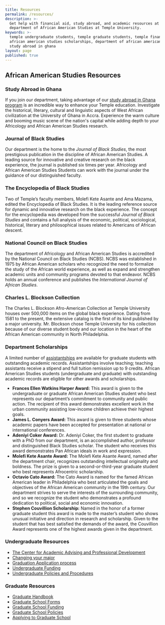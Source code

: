 ```yaml
---
title: Resources
permalink: /resources/
description: >-
  Get help with financial aid, study abroad, and academic resources at the
  department of African American Studies at Temple University.
keywords: >-
  temple undergraduate students, temple graduate students, temple financial aid,
  african american studies scholarships, department of african american studies,
  study abroad in ghana
layout: page
published: true
---
```

## African American Studies Resources

### Study Abroad in Ghana
If you join our department, taking advantage of our [study abroad in Ghana program](https://studyabroad.temple.edu/sites/temple-summer-in-ghana) is an incredible way to enhance your Temple education. Investigate the historical, literary, cultural and linguistic aspects of West African civilization at the University of Ghana in Accra. Experience the warm culture and booming music scene of the nation's capital while adding depth to your Africology and African American Studies research.

### Journal of Black Studies
Our department is the home to the _Journal of Black Studies_, the most prestigious publication in the discipline of African American Studies. A leading source for innovative and creative research on the black experience, the journal is published six times per year. Africology and African American Studies Students can work with the journal under the guidance of our distinguished faculty. 

### The Encyclopedia of Black Studies
Two of Temple’s faculty members, Molefi Kete Asante and Ama Mazama, edited the Encyclopedia of Black Studies. It is the leading reference source for dynamic and innovative research on the black experience. The concept for the encyclopedia was developed from the successful _Journal of Black Studies_ and contains a full analysis of the economic, political, sociological, historical, literary and philosophical issues related to Americans of African descent.

### National Council on Black Studies
The department of Africology and African American Studies is accredited by the National Council on Black  Studies (NCBS). NCBS was established in 1975 by African American scholars who recognized the need to formalize the study of the African world experience, as well as expand and strengthen academic units and community programs devoted to that endeavor. NCBS holds an annual conference and publishes the _International Journal of African Studies_. 

### Charles L. Blockson Collection
The Charles L. Blockson Afro-American Collection at Temple University houses over 500,000 items on the global black experience. Dating from 1581 to the present, the extensive catalog is the first of its kind published by a major university. Mr. Blockson chose Temple University for his collection because of our diverse student body and our location in the heart of the African American community in North Philadelphia. 

### Department Scholarships
A limited number of [assistantships](http://www.temple.edu/grad/finances/) are available for graduate students with outstanding academic records. Assistantships involve teaching; teaching assistants receive a stipend and full tuition remission up to 9 credits. African American Studies students (undergraduate and graduate) with outstanding academic records are eligible for other awards and scholarships.

- **Frances Ellen Watkins Harper Award:** This award is given to the undergraduate or graduate African American Studies student who best represents our department’s commitment to community and public action. The recipient of this award demonstrates excellent work in the urban community assisting low-income children achieve their highest goals. 
- **James L. Conyers Award:** This award is given to three students whose academic papers have been accepted for presentation at national or international conferences.
- **Adeniyi Coker Award:** Dr. Adeniyi Coker, the first student to graduate with a PhD from our department, is an accomplished author, professor and distinguished Black Studies scholar. The student who receives this award demonstrates Pan African ideals in work and expression.
- **Molefi Kete Asante Award:** The Molefi Kete Asante Award, named after the department chair, recognizes outstanding intellectual originality and boldness. The prize is given to a second-or-third-year graduate student who best represents Afrocentric scholarship.
- **Octavio Cato Award:** The Cato Award is named for the famed African American leader in Philadelphia who best articulated the goals and objectives of the African American community in the 19th century. Our department strives to serve the interests of the surrounding community, and so we recognize the student who demonstrates a profound dedication to political, social and economic innovation.
- **Stephen Couvillion Scholarship:** Named in the honor of a former graduate student this award is made to the master’s student who shows unusual initiative and direction in research and scholarship. Given to the student that has best satisfied the demands of the award, the Couvillion Award represents one of the highest awards given in the department.

### Undergraduate Resources
- [The Center for Academic Advising and Professional Development](https://liberalarts.temple.edu/advising)
- [Changing your major](http://www.temple.edu/studentaffairs/orientation/freshman-orientation/changing-your-major.asp)
- [Graduation Application process](http://www.temple.edu/registrar/students/graduation)
- [Undergraduate Funding](http://sfs.temple.edu/)
- [Undergraduate Policies and Procedures](http://bulletin.temple.edu/undergraduate/academic-policies/)

### Graduate Resources
- [Graduate Handbook](http://www.cla.temple.edu/africanamericanstudies/files/2017/04/AAAS-Grad-Handbook-Revised-2017-18-Final.pdf)
- [Graduate School Forms](http://www.temple.edu/grad/forms/index.htm)
- [Graduate School Funding](http://www.temple.edu/grad/finances/index.htm)
- [Graduate School Policies](http://www.temple.edu/grad/policies/index.htm)
- [Applying to Graduate School](http://www.temple.edu/grad/admissions/howtoapply.htm)
